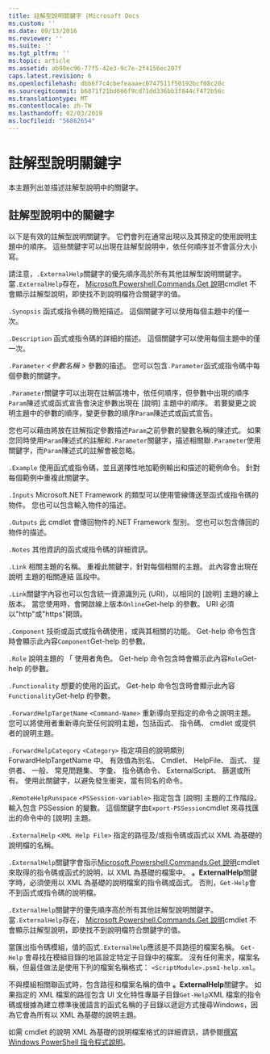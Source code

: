```yaml
---
title: 註解型說明關鍵字 |Microsoft Docs
ms.custom: ''
ms.date: 09/13/2016
ms.reviewer: ''
ms.suite: ''
ms.tgt_pltfrm: ''
ms.topic: article
ms.assetid: ab90ec96-77f5-42e3-9c7e-2f4156ec207f
caps.latest.revision: 6
ms.openlocfilehash: dbb6f7c4cbefeaaaec0747511f50192bcf08c20c
ms.sourcegitcommit: b6871f21bd666f9cd71dd336bb3f844cf472b56c
ms.translationtype: MT
ms.contentlocale: zh-TW
ms.lasthandoff: 02/03/2019
ms.locfileid: "56862654"
---
```

# <a name="comment-based-help-keywords"></a>註解型說明關鍵字

本主題列出並描述註解型說明中的關鍵字。

## <a name="keywords-in-comment-based-help"></a>註解型說明中的關鍵字

以下是有效的註解型說明關鍵字。 它們會列在通常出現以及其預定的使用說明主題中的順序。 這些關鍵字可以出現在註解型說明中，依任何順序並不會區分大小寫。

請注意，`.ExternalHelp`關鍵字的優先順序高於所有其他註解型說明關鍵字。 當`.ExternalHelp`存在， [Microsoft.Powershell.Commands.Get 說明](/dotnet/api/Microsoft.PowerShell.Commands.Get-Help)cmdlet 不會顯示註解型說明，即使找不到說明檔符合關鍵字的值。

`.Synopsis` 函式或指令碼的簡短描述。 這個關鍵字可以使用每個主題中的僅一次。

`.Description` 函式或指令碼的詳細的描述。 這個關鍵字可以使用每個主題中的僅一次。

`.Parameter` *\<參數名稱 >* 參數的描述。 您可以包含`.Parameter`函式或指令碼中每個參數的關鍵字。

`.Parameter`關鍵字可以出現在註解區塊中，依任何順序，但參數中出現的順序`Param`陳述式或函式宣告會決定參數出現在 [說明] 主題中的順序。 若要變更之說明主題中的參數的順序，變更參數的順序`Param`陳述式或函式宣告。

您也可以藉由將放在註解指定參數描述`Param`之前參數的變數名稱的陳述式。 如果您同時使用`Param`陳述式的註解和`.Parameter`關鍵字，描述相關聯`.Parameter`使用關鍵字，而`Param`陳述式的註解會被忽略。

`.Example` 使用函式或指令碼，並且選擇性地加範例輸出和描述的範例命令。 針對每個範例中重複此關鍵字。

`.Inputs` Microsoft.NET Framework 的類型可以使用管線傳送至函式或指令碼的物件。 您也可以包含輸入物件的描述。

`.Outputs` 此 cmdlet 會傳回物件的.NET Framework 型別。 您也可以包含傳回的物件的描述。

`.Notes` 其他資訊的函式或指令碼的詳細資訊。

`.Link` 相關主題的名稱。 重複此關鍵字，針對每個相關的主題。 此內容會出現在 說明 主題的相關連結 區段中。

`.Link`關鍵字內容也可以包含統一資源識別元 (URI)，以相同的 [說明] 主題的線上版本。 當您使用時，會開啟線上版本`Online`Get-help 的參數。 URI 必須以"http"或"https"開頭。

`.Component` 技術或函式或指令碼使用，或與其相關的功能。 Get-help 命令包含時會顯示此內容`Component`Get-help 的參數。

`.Role` 說明主題的 「 使用者角色。 Get-help 命令包含時會顯示此內容`Role`Get-help 的參數。

`.Functionality` 想要的使用的函式。 Get-help 命令包含時會顯示此內容`Functionality`Get-help 的參數。

`.ForwardHelpTargetName` `<Command-Name>` 重新導向至指定的命令之說明主題。 您可以將使用者重新導向至任何說明主題，包括函式、 指令碼、 cmdlet 或提供者的說明主題。

`.ForwardHelpCategory` `<Category>` 指定項目的說明類別 ForwardHelpTargetName 中。 有效值為別名、 Cmdlet、 HelpFile、 函式、 提供者、 一般、 常見問題集、 字彙、 指令碼命令、 ExternalScript、 篩選或所有。 使用此關鍵字，以避免發生衝突，當有同名的命令。

`.RemoteHelpRunspace` `<PSSession-variable>` 指定包含 [說明] 主題的工作階段。 輸入包含 PSSession 的變數。 這個關鍵字由`Export-PSSession`cmdlet 來尋找匯出的命令中的 [說明] 主題。

`.ExternalHelp` `<XML Help File>` 指定的路徑及/或指令碼或函式以 XML 為基礎的說明檔的名稱。

`.ExternalHelp`關鍵字會指示[Microsoft.Powershell.Commands.Get 說明](/dotnet/api/Microsoft.PowerShell.Commands.Get-Help)cmdlet 來取得的指令碼或函式的說明，以 XML 為基礎的檔案中。 **。ExternalHelp**關鍵字時，必須使用以 XML 為基礎的說明檔案的指令碼或函式。 否則，`Get-Help`會不到函式或指令碼的說明檔。

`.ExternalHelp`關鍵字的優先順序高於所有其他註解型說明關鍵字。 當`.ExternalHelp`存在， [Microsoft.Powershell.Commands.Get 說明](/dotnet/api/Microsoft.PowerShell.Commands.Get-Help)cmdlet 不會顯示註解型說明，即使找不到說明檔符合關鍵字的值。

當匯出指令碼模組，值的函式`.ExternalHelp`應該是不具路徑的檔案名稱。 `Get-Help` 會尋找在模組目錄的地區設定特定子目錄中的檔案。 沒有任何需求，檔案名稱，但最佳做法是使用下列的檔案名稱格式： `<ScriptModule>.psm1-help.xml`。

不與模組相關聯函式時，包含路徑和檔案名稱的值中 **。ExternalHelp**關鍵字。 如果指定的 XML 檔案的路徑包含 UI 文化特性專屬子目錄`Get-Help`XML 檔案的指令碼或根據為建立標準後援語言的函式名稱的子目錄以遞迴方式搜尋Windows，因為它會為所有以 XML 為基礎的說明主題。

如需 cmdlet 的說明 XML 為基礎的說明檔案格式的詳細資訊，請參閱[撰寫 Windows PowerShell 指令程式說明](./writing-help-for-windows-powershell-cmdlets.md)。